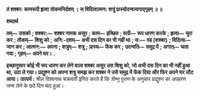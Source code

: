**तं शश्बर: कामरूपी हृत्वा तोकमनिर्दशम् ।** **स विदित्वात्मन: शत्रुं प्रास्योदन्वत्यगाद्गृहम् ॥ ॥** 

**शब्दार्थ** 

**तम्—** **उसको** **; शश्बर:—** **शश्बर नामक असुर** **; काम—** **इच्छित** **; रूपी—** **रूप धारण करके** **; हृत्वा—** **चुरा कर** **; तोकम्—** **शिशु को** **;** **अनि:-दशम्—** **अभी दस दिन का भी नहीं था** **; स:—** **वह (शश्बर)** **; विदित्वा—** **जान कर** **; आत्मन:—** **अपना** **; शत्रुम्—** **शत्रु** **;** **प्रास्य—** **फेंक कर** **; उदन्वति—** **समुद्र में** **; अगात्—** **चला गया** **; गृहम्—** **अपने घर।** **.** 

**इच्छानुसार कोई भी रूप धारण कर लेने वाला शश्बर असुर उस शिशु को, जो अभी दस** **दिन का भी नहीं हुआ था, उठा ले गया। प्रद्युश्न को अपना शत्रु समझ कर शश्बर ने उसे समुद्र में** **फेंक दिया और फिर अपने घर लौट आया।** **तात्पर्य :** श्रील विश्वनाथ चक्रवर्ती इंगित करते हैं कि *विष्णु पुराण* के अनुसार प्रद्युश्न का अपहरण जन्म लेने के छठे दिन बाद हुआ।  